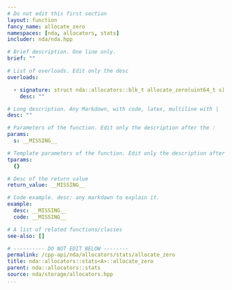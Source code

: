 ```yaml
---
# Do not edit this first section
layout: function
fancy_name: allocate_zero
namespaces: [nda, allocators, stats]
includer: nda/nda.hpp

# Brief description. One line only.
brief: ""

# List of overloads. Edit only the desc
overloads:

  - signature: struct nda::allocators::blk_t allocate_zero(uint64_t s)
    desc: ""

# Long description. Any Markdown, with code, latex, multiline with |
desc: ""

# Parameters of the function. Edit only the description after the :
params:
  s: __MISSING__

# Template parameters of the function. Edit only the description after the :
tparams:
  {}

# Desc of the return value
return_value: __MISSING__

# Code example. desc: any markdown to explain it.
example:
  desc: __MISSING__
  code: __MISSING__

# A list of related functions/classes
see-also: []

# ---------- DO NOT EDIT BELOW --------
permalink: /cpp-api/nda/allocators/stats/allocate_zero
title: nda::allocators::stats<A>::allocate_zero
parent: nda::allocators::stats
source: nda/storage/allocators.hpp
...
```


